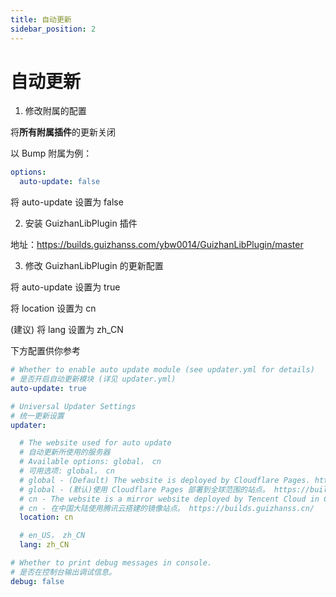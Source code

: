 ```yaml
---
title: 自动更新
sidebar_position: 2
---
```


# 自动更新

<!--markdownlint-disable ol-prefix-->

1. 修改附属的配置

将**所有附属插件**的更新关闭

以 Bump 附属为例：

```yaml title="plugins/Bump/config.yml"
options:
  auto-update: false
```

将 auto-update 设置为 false

2. 安装 GuizhanLibPlugin 插件

地址：https://builds.guizhanss.com/ybw0014/GuizhanLibPlugin/master

3. 修改 GuizhanLibPlugin 的更新配置

将 auto-update 设置为 true

将 location 设置为 cn

(建议) 将 lang 设置为 zh_CN

下方配置供你参考

```yaml title="plugins/GuizhanLibPlugin/config.yml"
# Whether to enable auto update module (see updater.yml for details)
# 是否开启自动更新模块 (详见 updater.yml)
auto-update: true

# Universal Updater Settings
# 统一更新设置
updater:

  # The website used for auto update
  # 自动更新所使用的服务器
  # Available options: global， cn
  # 可用选项: global， cn
  # global - (Default) The website is deployed by Cloudflare Pages. https://builds.guizhanss.com/
  # global - (默认)使用 Cloudflare Pages 部署到全球范围的站点。 https://builds.guizhanss.com/
  # cn - The website is a mirror website deployed by Tencent Cloud in China mainland. https://builds.guizhanss.cn/
  # cn - 在中国大陆使用腾讯云搭建的镜像站点。 https://builds.guizhanss.cn/
  location: cn

  # en_US， zh_CN
  lang: zh_CN

# Whether to print debug messages in console.
# 是否在控制台输出调试信息。
debug: false
```

<!--markdownlint-enable ol-prefix-->
